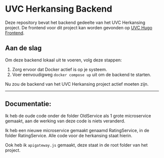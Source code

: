 # UVC Herkansing Backend

Deze repository bevat het backend gedeelte van het UVC Herkansing project. De frontend voor dit project kan worden gevonden op [UVC Hugo Frontend](https://github.com/HugovandeVelde/UVC-Hugo-frontend).

## Aan de slag

Om deze backend lokaal uit te voeren, volg deze stappen:

1. Zorg ervoor dat Docker actief is op je systeem.
2. Voer eenvoudigweg `docker compose up` uit om de backend te starten.

Nu zou de backend van het UVC Herkansing project actief moeten zijn.

---

## Documentatie:

Ik heb de oude code onder de folder OldService als 1 grote microservice gemaakt, aan de werking van deze code is niets veranderd.

Ik heb een nieuwe microservice gemaakt genaamd RatingService, in de folder RatingService. Alle code voor de herkansing staat hierin.

Ook heb ik `apigateway.js` gemaakt, deze staat in de root folder van het project.